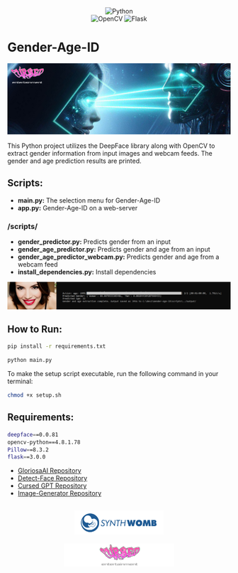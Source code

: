 <div align="center">
  <img alt="Python" src="https://img.shields.io/badge/python%20-%23323330.svg?&style=for-the-badge&logo=python&logoColor=white"/>
</div>

<div align="center">
   <img alt="OpenCV" src="https://img.shields.io/badge/opencv-%23323330.svg?&style=for-the-badge&logo=opencv&logoColor=white"/>
     <img alt="Flask" src="https://img.shields.io/badge/flask%20-%23323330.svg?&style=for-the-badge&logo=flaks&logoColor=white"/>
</div>

# Gender-Age-ID

<div align="center">
<a href="https://cursedprograms.github.io/gender-age-id-pr/" target="_blank">
    <img src="https://github.com/CursedPrograms/Gender-Age-ID/raw/main/demo_images/cover.png"
        alt="Age-Gender Demo Image">
</a>
</div>

This Python project utilizes the DeepFace library along with OpenCV to extract gender information from input images and webcam feeds. The gender and age prediction results are printed.

## Scripts:

- **main.py:** The selection menu for Gender-Age-ID
- **app.py:** Gender-Age-ID on a web-server

### /scripts/

- **gender_predictor.py:** Predicts gender from an input
- **gender_age_predictor.py:** Predicts gender and age from an input
- **gender_age_predictor_webcam.py:** Predicts gender and age from a webcam feed
- **install_dependencies.py:** Install dependencies

<div align="center">
<a  href="https://cursedprograms.github.io/gender-age-id-pr/" target="_blank">
    <img src="https://github.com/CursedPrograms/Gender-Age-ID/raw/main/demo_images/age-gender-demo.png"
        alt="Age-Gender Demo Image">
</a>
</div>

## How to Run:
```bash
pip install -r requirements.txt
```
```bash
python main.py
```
To make the setup script executable, run the following command in your terminal:

```bash
chmod +x setup.sh
```
## Requirements:

```bash
deepface==0.0.81
opencv-python==4.8.1.78
Pillow==8.3.2
flask==3.0.0
```
- [GloriosaAI Repository](https://github.com/CursedPrograms/GloriosaAI)
- [Detect-Face Repository](https://github.com/CursedPrograms/Detect-Face)
- [Cursed GPT Repository](https://github.com/CursedPrograms/Cursed-GPT)
- [Image-Generator Repository](https://github.com/CursedPrograms/Image-Generator)

<br>
<div align="center">
<a href="https://github.com/SynthWomb" target="_blank" align="center">
    <img src="https://github.com/SynthWomb/synth.womb/blob/main/logos/synthwomb07.png"
        alt="SynthWomb" style="width:200px;"/>
</a>
</div>
<br>
<div align="center">
<a href="https://cursed-entertainment.itch.io/" target="_blank">
    <img src="https://github.com/CursedPrograms/cursedentertainment/raw/main/images/logos/logo-wide-grey.png"
        alt="CursedEntertainment Logo" style="width:250px;">
</a>
</div>
